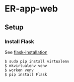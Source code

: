 # ER-app-web

## Setup 


### Install Flask 
See [flask-installation](http://flask.pocoo.org/docs/0.10/installation/#installation)
```
$ sudo pip install virtualenv
$ mkvirtualenv venv
$ workon venv
$ pip install Flask
```

